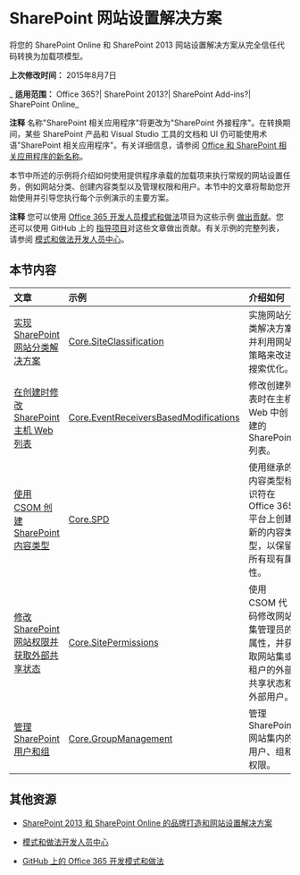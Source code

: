 ﻿
# SharePoint 网站设置解决方案
将您的 SharePoint Online 和 SharePoint 2013 网站设置解决方案从完全信任代码转换为加载项模型。 

 **上次修改时间：** 2015年8月7日

 _ **适用范围：** Office 365?| SharePoint 2013?| SharePoint Add-ins?| SharePoint Online_

 **注释**  名称"SharePoint 相关应用程序"将更改为"SharePoint 外接程序"。在转换期间，某些 SharePoint 产品和 Visual Studio 工具的文档和 UI 仍可能使用术语"SharePoint 相关应用程序"。有关详细信息，请参阅 [Office 和 SharePoint 相关应用程序的新名称](05b07b04-6c8b-4b7e-bd86-e32c589dfead.md#bk_newname)。

本节中所述的示例将介绍如何使用提供程序承载的加载项来执行常规的网站设置任务，例如网站分类、创建内容类型以及管理权限和用户。本节中的文章将帮助您开始使用并引导您执行每个示例演示的主要方案。 

 **注释**  您可以使用 [Office 365 开发人员模式和做法](https://github.com/OfficeDev/PnP)项目为这些示例 [做出贡献](https://github.com/OfficeDev/PnP/wiki/contributing-to-Office-365-developer-patterns-and-practices)。您还可以使用 GitHub 上的 [指导项目](https://github.com/OfficeDev/PnP-Guidance)对这些文章做出贡献。有关示例的完整列表，请参阅 [模式和做法开发人员中心](http://dev.office.com/patterns-and-practices)。 


## 本节内容



|**文章**|**示例**|**介绍如何**|
|:-----|:-----|:-----|
|[实现 SharePoint 网站分类解决方案](implement-a-sharepoint-site-classification-solution.md)|[Core.SiteClassification](https://github.com/OfficeDev/PnP/tree/dev/Scenarios/Core.SiteClassification)|实施网站分类解决方案并利用网站策略来改进搜索优化。 |
|[在创建时修改 SharePoint 主机 Web 列表](modify-sharepoint-host-web-lists-at-creation-time.md)|[Core.EventReceiversBasedModifications](https://github.com/OfficeDev/PnP/tree/dev/Scenarios/Core.EventReceiversBasedModifications)|修改创建列表时在主机 Web 中创建的 SharePoint 列表。|
|[使用 CSOM 创建 SharePoint 内容类型](create-sharepoint-content-types-by-using-csom.md)|[Core.SPD](https://github.com/OfficeDev/PnP/tree/dev/Samples/Core.SPD)|使用继承的内容类型标识符在 Office 365 平台上创建新的内容类型，以保留所有现有属性。|
|[修改 SharePoint 网站权限并获取外部共享状态](modify-sharepoint-site-permissions-and-get-external-sharing-status.md)|[Core.SitePermissions](https://github.com/OfficeDev/PnP/tree/dev/Scenarios/Core.SitePermissions)|使用 CSOM 代码修改网站集管理员的属性，并获取网站集或租户的外部共享状态和外部用户。|
|[管理 SharePoint 用户和组](manage-sharepoint-users-and-groups.md)|[Core.GroupManagement](https://github.com/OfficeDev/PnP/tree/dev/Scenarios/Core.GroupManagement)|管理 SharePoint 网站集内的用户、组和权限。|

## 其他资源



- [SharePoint 2013 和 SharePoint Online 的品牌打造和网站设置解决方案](branding-and-site-provisioning-solutions-for-sharepoint.md)
    
- [模式和做法开发人员中心](http://dev.office.com/patterns-and-practices)
    
- [GitHub 上的 Office 365 开发模式和做法](https://github.com/OfficeDev/PnP)
    
